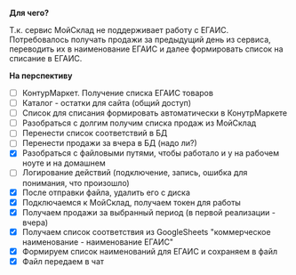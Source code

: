 **Для чего?**

Т.к. сервис МойСклад не поддерживает работу с ЕГАИС. Потребовалось получать продажи за предыдущий день из сервиса,
переводить их в наименование ЕГАИС и далее формировать список на списание в ЕГАИС.


**На перспективу**
- [ ] КонтурМаркет. Получение списка ЕГАИС товаров
- [ ] Каталог - остатки для сайта (общий доступ)
- [ ] Список для списания формировать автоматически в КонутрМаркете
- [ ] Разобраться с долгим получим списка продаж из МойСклад
- [ ] Перенести список соответствий в БД
- [ ] Перенести продажи за вчера в БД (надо ли?)
- [x] Разобраться с файловыми путями, чтобы работало и у на рабочем ноуте и на домашнем
- [ ] Логирование действий (подключение, запись, ошибка для понимания, что произошло)
- [x] После отправки файла, удалить его с диска
- [x] Подключаемся к МойСклад, получаем токен для работы
- [x] Получаем продажи за выбранный период (в первой реализации - вчера)
- [x] Получаем список соответствия из GoogleSheets "коммерческое наименование - наименование ЕГАИС"
- [x] Формируем список наименований для ЕГАИС и сохраняем в файл
- [x] Файл передаем в чат